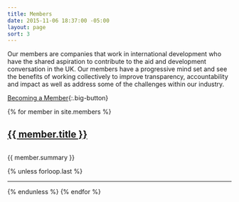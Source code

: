 ```yaml
---
title: Members
date: 2015-11-06 18:37:00 -05:00
layout: page
sort: 3
---
```

<p class="lead-in">Our members are companies that work in international development who have the shared aspiration to contribute to the aid and development conversation in the UK. Our members have a progressive mind set and see the benefits of working collectively to improve transparency, accountability and impact as well as address some of the challenges within our industry.</p>

[Becoming a Member](/membership-info){:.big-button}

{% for member in site.members %}
  <div class="member">
    <h2 class="member-title"><a href="{{ member.link }}">{{ member.title }}</a></h2>
    <img src="{{ member.logo-image }}" alt="" class="member-image">
    <p class="member-summary">{{ member.summary }}</p>
  </div>
  {% unless forloop.last %}
<hr>
  {% endunless %}
{% endfor %}
